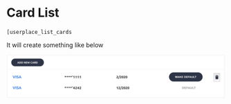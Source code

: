 # Card List

```
[userplace_list_cards
```

It will create something like below  
  
![](/assets/cardList.png)

